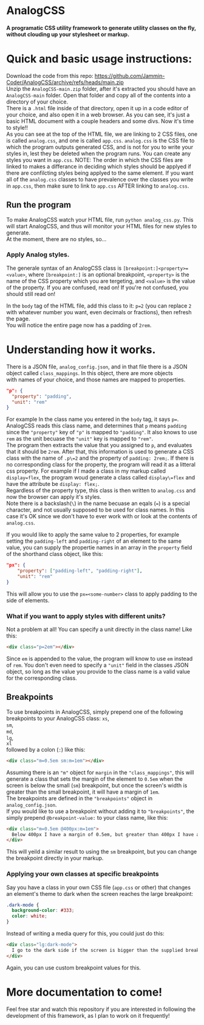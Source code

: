 # AnalogCSS
#### A programatic CSS utility framework to generate utility classes on the fly, without clouding up your stylesheet or markup.

# Quick and basic usage instructions:
Download the code from this repo: https://github.com/Jammin-Coder/AnalogCSS/archive/refs/heads/main.zip  
Unzip the `AnalogCSS-main.zip` folder, after it's extracted you should have an `AnalogCSS-main` folder. Open that folder and copy all of the contents into a directory of your choice.  
There is a `.html` file inside of that directory, open it up in a code editor of your choice, and also open it in a web browser. As you can see, it's just a basic HTML document with a couple headers and some divs. Now it's time to style!!  
As you can see at the top of the HTML file, we are linking to 2 CSS files, one is called `analog.css`, and one is called `app.css`. `analog.css` is the CSS file to which the program outputs generated CSS, and is not for you to write your styles in, lest they be deleted when the program runs. You can create any styles you want in `app.css`. NOTE: The order in which the CSS files are linked to makes a differance in deciding which styles should be applyed if there are confilcting styles being applyed to the same element. If you want all of the `analog.css` classes to have prevalence over the classes you write in `app.css`, then make sure to link to `app.css` AFTER linking to `analog.css`.  



## Run the program
To make AnalogCSS watch your HTML file, run `python analog_css.py`. This will start AnalogCSS, and thus will monitor your HTML files for new styles to generate.  
At the moment, there are no styles, so...

### Apply Analog styles.
The generale syntax of an AnalogCSS class is `[breakpoint:]<property>=<value>`, where `[breakpoint:]` is an optional breakpoint, `<property>` is the name of the CSS property which you are tergeting, and `<value>` is the value of the property. 
If you are confused, read on! If you're not confused, you should still read on!  

In the `body` tag of the HTML file, add this class to it: `p=2` (you can replace `2` with whatever number you want, even decimals or fractions), then refresh the page.  
You will notice the entire page now has a padding of `2rem`.  

# Understanding how it works.
There is a JSON file, `analog_config.json`, and in that file there is a JSON object called `class_mappings`. In this object, there are more objects  
with names of your choice, and those names are mapped to properties.  
```json
"p": {
  "property": "padding",
  "unit": "rem"
}
```
For example In the class name you entered in the `body` tag, it says `p=`. AnalogCSS reads this class name, and determines that `p` means `padding`  
since the `"property"` key of `"p"` is mapped to `"padding"`. It also knows to use `rem` as the unit becuase the `"unit"` key is mapped to `"rem"`.  
The program then extracts the value that you assigned to `p`, and evaluates that it should be `2rem`. After that, this information is used to generate a CSS class with the name of `.p\=2` and the property of `padding: 2rem;`. If there is no corresponding class for the property, the program will read it as a litteral css property. For example if I made a class in my markup called `display=flex`, the program woud generate a class called `display\=flex` and have the attribute be `display: flex;`.  
Regardless of the property type, this class is then written to `analog.css` and now the browser can apply it's styles.  
Note there is a backslash(`\`) in the name becuase an eqals (`=`) is a special character, and not usually supposed to be used for class names. In this case it's OK since we don't have to ever work with or look at the contents of `analog.css`.  

If you would like to apply the same value to 2 properties, for example setting the `padding-left` and `padding-right` of an element to the same value, you can supply the propertie names in an array in the `property` field of the shorthand class object, like this:  
```json
"px": {
    "property": ["padding-left", "padding-right"],
    "unit": "rem"
}
```  
This will allow you to use the `px=<some-number>` class to apply padding to the side of elements.  

### What if you want to apply styles with different units?
Not a problem at all! You can specify a unit directly in the class name! Like this:
```html
<div class="p=2em"></div>
```  
Since `em` is appended to the value, the program will know to use `em` instead of `rem`. You don't even need to specify a `"unit"` field in the classes JSON object, so long as the value you provide to the class name is a valid value for the corresponding class.

## Breakpoints
To use breakpoints in AnalogCSS, simply prepend one of the following breakpoints to your AnalogCSS class:
`xs`,  
`sm`,  
`md`,  
`lg`,  
`xl`   
followed by a colon (`:`) like this:  
```html
<div class="m=0.5em sm:m=1em"></div>
```
Assuming there is an `"m"` object for `margin` in the `"class_mappings"`, this will generate a class that sets the margin of the element to `0.5em` when the screen is below the small (`sm`) breakpoint, but once the screen's width is greater than the small breakpoint, it will have a margin of `1em`.  
The breakpoints are defined in the `"breakpoints"` object in `analog_config.json`.  
If you would like to use a breakpoint without adding it to `"breakpoints"`, the simply prepend `@breakpoint-value:` to your class name, like this:  
```html
<div class="m=0.5em @400px:m=1em">
  Below 400px I have a margin of 0.5em, but greater than 400px I have a margin of 1em.
</div>
``` 
This will yeild a similar result to using the `sm` breakpoint, but you can change the breakpoint directly in your markup.  

### Applying your own classes at specific breakpoints
Say you have a class in your own CSS file (`app.css` or other) that changes an element's theme to dark when the screen reaches the large breakpoint:  
```css
.dark-mode {
  background-color: #333;
  color: white;
}
```
Instead of writing a media query for this, you could just do this:  
```html
<div class="lg:dark-mode">
  I go to the dark side if the screen is bigger than the supplied breakpoint!
</div>
``` 
Again, you can use custom breakpoint values for this.

# More documentation to come!
Feel free star and watch this repository if you are interested in following the development of this framework, as I plan to work on it frequently!
